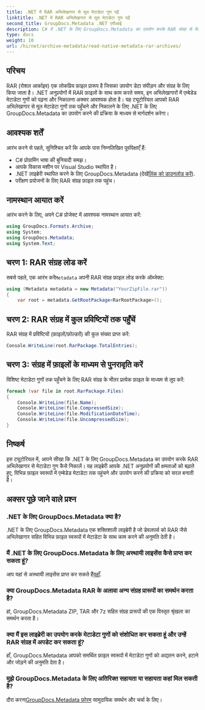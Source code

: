 ```yaml
---
title: .NET में RAR अभिलेखागार से मूल मेटाडेटा गुण पढ़ें
linktitle: .NET में RAR अभिलेखागार से मूल मेटाडेटा गुण पढ़ें
second_title: GroupDocs.Metadata .NET एपीआई
description: C# में .NET के लिए GroupDocs.Metadata का उपयोग करके RAR संग्रह से मेटाडेटा गुण निकालना सीखें। फ़ाइल विवरणों को आसानी से एक्सप्लोर करें।
type: docs
weight: 10
url: /hi/net/archive-metadata/read-native-metadata-rar-archives/
---
```

## परिचय
RAR (रोशल आर्काइव) एक लोकप्रिय फ़ाइल प्रारूप है जिसका उपयोग डेटा संपीड़न और संग्रह के लिए किया जाता है। .NET अनुप्रयोगों में RAR फ़ाइलों के साथ काम करते समय, इन अभिलेखागारों में एम्बेडेड मेटाडेटा गुणों को पढ़ना और निकालना अक्सर आवश्यक होता है। यह ट्यूटोरियल आपको RAR अभिलेखागार से मूल मेटाडेटा गुणों तक पहुँचने और निकालने के लिए .NET के लिए GroupDocs.Metadata का उपयोग करने की प्रक्रिया के माध्यम से मार्गदर्शन करेगा।
## आवश्यक शर्तें

आरंभ करने से पहले, सुनिश्चित करें कि आपके पास निम्नलिखित पूर्वापेक्षाएँ हैं:
- C# प्रोग्रामिंग भाषा की बुनियादी समझ।
- आपके विकास मशीन पर Visual Studio स्थापित है।
-  .NET लाइब्रेरी स्थापित करने के लिए GroupDocs.Metadata (देखें[लिंक को डाउनलोड करें](https://releases.groupdocs.com/metadata/net/)).
- परीक्षण प्रयोजनों के लिए RAR संग्रह फ़ाइल तक पहुंच।

## नामस्थान आयात करें
आरंभ करने के लिए, अपने C# प्रोजेक्ट में आवश्यक नामस्थान आयात करें:
```csharp
using GroupDocs.Formats.Archive;
using System;
using GroupDocs.Metadata;
using System.Text;
```

## चरण 1: RAR संग्रह लोड करें
 सबसे पहले, एक आरंभ करें`Metadata` अपनी RAR संग्रह फ़ाइल लोड करके ऑब्जेक्ट:
```csharp
using (Metadata metadata = new Metadata("YourZipFile.rar"))
{
    var root = metadata.GetRootPackage<RarRootPackage>();
```
## चरण 2: RAR संग्रह में कुल प्रविष्टियों तक पहुँचें
RAR संग्रह में प्रविष्टियों (फ़ाइलों/फ़ोल्डरों) की कुल संख्या प्राप्त करें:
```csharp
Console.WriteLine(root.RarPackage.TotalEntries);
```
## चरण 3: संग्रह में फ़ाइलों के माध्यम से पुनरावृति करें
विशिष्ट मेटाडेटा गुणों तक पहुँचने के लिए RAR संग्रह के भीतर प्रत्येक फ़ाइल के माध्यम से लूप करें:
```csharp
foreach (var file in root.RarPackage.Files)
{
    Console.WriteLine(file.Name);
    Console.WriteLine(file.CompressedSize);
    Console.WriteLine(file.ModificationDateTime);
    Console.WriteLine(file.UncompressedSize);
}
```

## निष्कर्ष
इस ट्यूटोरियल में, आपने सीखा कि .NET के लिए GroupDocs.Metadata का उपयोग करके RAR अभिलेखागार से मेटाडेटा गुण कैसे निकालें। यह लाइब्रेरी आपके .NET अनुप्रयोगों की क्षमताओं को बढ़ाते हुए, विभिन्न फ़ाइल स्वरूपों में एम्बेडेड मेटाडेटा तक पहुंचने और उपयोग करने की प्रक्रिया को सरल बनाती है।

## अक्सर पूछे जाने वाले प्रश्न
### .NET के लिए GroupDocs.Metadata क्या है?
.NET के लिए GroupDocs.Metadata एक शक्तिशाली लाइब्रेरी है जो डेवलपर्स को RAR जैसे अभिलेखागार सहित विभिन्न फ़ाइल स्वरूपों में मेटाडेटा के साथ काम करने की अनुमति देती है।
### मैं .NET के लिए GroupDocs.Metadata के लिए अस्थायी लाइसेंस कैसे प्राप्त कर सकता हूं?
 आप यहां से अस्थायी लाइसेंस प्राप्त कर सकते हैं[यहाँ](https://purchase.groupdocs.com/temporary-license/).
### क्या GroupDocs.Metadata RAR के अलावा अन्य संग्रह प्रारूपों का समर्थन करता है?
हां, GroupDocs.Metadata ZIP, TAR और 7z सहित संग्रह प्रारूपों की एक विस्तृत श्रृंखला का समर्थन करता है।
### क्या मैं इस लाइब्रेरी का उपयोग करके मेटाडेटा गुणों को संशोधित कर सकता हूं और उन्हें RAR संग्रह में अपडेट कर सकता हूं?
हाँ, GroupDocs.Metadata आपको समर्थित फ़ाइल स्वरूपों में मेटाडेटा गुणों को अद्यतन करने, हटाने और जोड़ने की अनुमति देता है।
### मुझे GroupDocs.Metadata के लिए अतिरिक्त सहायता या सहायता कहां मिल सकती है?
 दौरा करना[GroupDocs.Metadata फ़ोरम](https://forum.groupdocs.com/c/metadata/14) सामुदायिक समर्थन और चर्चा के लिए।